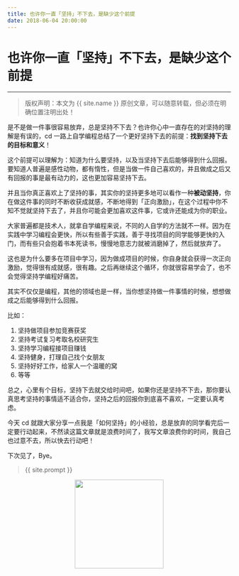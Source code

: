 ```yaml
---
title: 也许你一直「坚持」不下去，是缺少这个前提
date: 2018-06-04 20:00:00
---
```

# 也许你一直「坚持」不下去，是缺少这个前提
***
> 版权声明：本文为 {{ site.name }} 原创文章，可以随意转载，但必须在明确位置注明出处！

是不是做一件事很容易放弃，总是坚持不下去？也许你心中一直存在的对坚持的理解是有误的，cd 一路上自学编程总结了一个更好坚持下去的前提：**找到坚持下去的目标和意义**！

这个前提可以理解为：知道为什么要坚持，以及当坚持下去后能够得到什么回报。要知道人普遍是感性动物，都有惰性，但是当做一件自己喜欢的，并且做成之后又有回报的事是最有动力的，这也更加容易坚持下去。

并且当你真正喜欢上了坚持的事，其实你的坚持更多地可以看作一种**被动坚持**，你在做这件事的同时不断收获成就感，不断地得到「正向激励」，在这个过程中你不知不觉就坚持下去了，并且你可能会更加喜欢这件事，它或许还能成为你的职业。

大家普遍都是技术人，就拿自学编程来说，不同的人自学的方法就不一样。因为在实践中学习编程会更快，所以有些善于实践，善于寻找项目的同学能够更快的入门，而有些只会抱着书本死读书，慢慢地意志力就被消磨掉了，然后就放弃了。

这也是为什么要多在项目中学习，因为做成项目的时候，你自身就会获得一次正向激励，觉得很有成就感，很有趣。之后再继续这个循环，你就很容易学会了，也不会觉得坚持学编程好痛苦。

其实不仅仅是编程，其他的领域也是一样，当你想坚持做一件事情的时候，想想做成之后能够得到什么回报。

比如：
1. 坚持做项目参加竞赛获奖
2. 坚持考试复习考取名校研究生
3. 坚持学习编程接项目赚钱
4. 坚持健身，打理自己找个女朋友
5. 坚持好好工作，给家人一个温暖的窝
6. 等等

总之，心里有个目标，坚持下去就交给时间吧，如果你还是坚持不下去，那你要认真思考坚持的事情适不适合你，坚持之后的回报你到底喜不喜欢，一定要认真考虑。

今天 cd 就跟大家分享一点我是「如何坚持」的小经验，总是放弃的同学看完后一定要行动起来，不然读这篇文章就是浪费时间了，我写文章浪费你的时间，我自己也过意不去，所以快去行动吧！

下次见了，Bye。
> {{ site.prompt }}

<div  align="center">
<img src="http://cdeveloper.cn/images/wechart.jpg" width = "200" height = "200"/>
